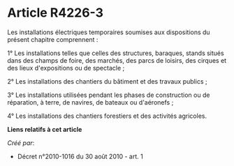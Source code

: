 # Article R4226-3

Les installations électriques temporaires soumises aux dispositions du présent chapitre comprennent :

1° Les installations telles que celles des structures, baraques, stands situés dans des champs de foire, des marchés, des
parcs de loisirs, des cirques et des lieux d'expositions ou de spectacle ;

2° Les installations des chantiers du bâtiment et des travaux publics ;

3° Les installations utilisées pendant les phases de construction ou de réparation, à terre, de navires, de bateaux ou
d'aéronefs ;

4° Les installations des chantiers forestiers et des activités agricoles.

**Liens relatifs à cet article**

_Créé par_:

  - Décret n°2010-1016 du 30 août 2010 - art. 1
